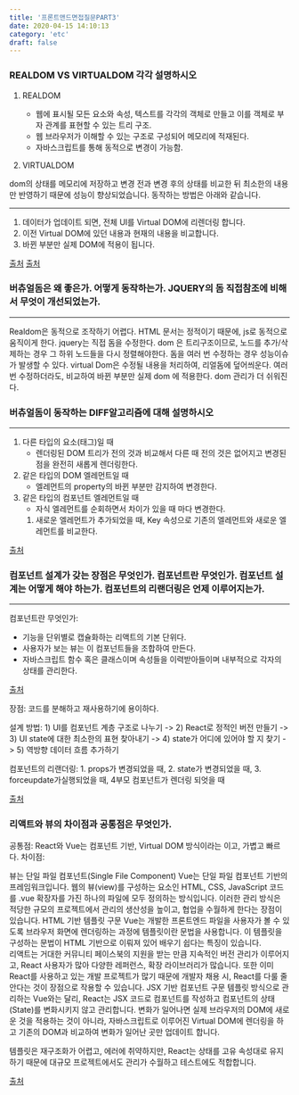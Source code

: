 ```yaml
---
title: '프론트앤드면접질문PART3'
date: 2020-04-15 14:10:13
category: 'etc'
draft: false
---
```


### REALDOM VS VIRTUALDOM 각각 설명하시오

1. REALDOM

   - 웹에 표시될 모든 요소와 속성, 텍스트를 각각의 객체로 만들고 이를 객체로 부자 관계를 표현할 수 있는 트리 구조.
   - 웹 브라우저가 이해할 수 있는 구조로 구성되어 메모리에 적재된다.
   - 자바스크립트를 통해 동적으로 변경이 가능함.

2. VIRTUALDOM

dom의 상태를 메모리에 저장하고 변경 전과 변경 후의 상태를 비교한 뒤 최소한의 내용만 반영하기 때문에 성능이 향상되었습니다.
동작하는 방법은 아래와 같습니다.

---

1.  데이터가 업데이트 되면, 전체 UI를 Virtual DOM에 리렌더링 합니다.
2.  이전 Virtual DOM에 있던 내용과 현재의 내용을 비교합니다.
3.  바뀐 부분만 실제 DOM에 적용이 됩니다.

<a class="source_link" href="https://velog.io/@kimtaeeeny/DOM%EC%9D%B4%EB%9E%80-FE-study3-9xk56ahmsu" target="_blank">출처</a>
<a class="source_link" href="https://jw910911.tistory.com/41" target="_blank">출처</a>

### 버츄얼돔은 왜 좋은가. 어떻게 동작하는가. JQUERY의 돔 직접참조에 비해서 무엇이 개선되었는가.

---

Realdom은 동적으로 조작하기 어렵다. HTML 문서는 정적이기 때문에, js로 동적으로 움직이게 한다. jquery는 직접 돔을 수정한다. dom 은 트리구조이므로, 노드를 추가/삭제하는 경우 그 하위 노드들을 다시 정렬해야한다. 돔을 여러 번 수정하는 경우 성능이슈가 발생할 수 있다.
virtual Dom은 수정될 내용을 처리하여, 리얼돔에 덮어씌운다. 여러 번 수정하더라도, 비교하여 바뀐 부분만 실제 dom 에 적용한다. dom 관리가 더 쉬워진다.

### 버츄얼돔이 동작하는 DIFF알고리즘에 대해 설명하시오

---

1. 다른 타입의 요소(태그)일 때
   - 렌더링된 DOM 트리가 전의 것과 비교해서 다른 때 전의 것은 없어지고 변경된 점을 완전히 새롭게 렌더링한다.
2. 같은 타입의 DOM 엘레먼트일 때
   - 엘레먼트의 property의 바뀐 부분만 감지하여 변경한다.
3. 같은 타입의 컴포넌트 엘레먼트일 때
   - 자식 엘레먼트를 순회하면서 차이가 있을 때 마다 변경한다.
   1. 새로운 엘레먼트가 추가되었을 때,
      Key 속성으로 기존의 엘레먼트와 새로운 엘레먼트를 비교한다.

<a class="source_link" href="http://guswnsxodlf.github.io/react-diff-algorithm" target="_blank">출처</a>

### 컴포넌트 설계가 갖는 장점은 무엇인가. 컴포넌트란 무엇인가. 컴포넌트 설계는 어떻게 해야 하는가. 컴포넌트의 리랜더링은 언제 이루어지는가.

---

컴포넌트란 무엇인가:

- 기능을 단위별로 캡슐화하는 리액트의 기본 단위다.
- 사용자가 보는 뷰는 이 컴포넌트들을 조합하여 만든다.
- 자바스크립트 함수 혹은 클래스이며 속성들을 이력받아들이며 내부적으로 각자의 상태를 관리한다.

<a class="source_link" href="https://kimyhcj.tistory.com/305" target="_blank">출처</a>

장점: 코드를 분해하고 재사용하기에 용이하다.

설계 방법: 1) UI를 컴포넌트 계층 구조로 나누기 -> 2) React로 정적인 버전 만들기 -> 3) UI state에 대한 최소한의 표현 찾아내기 -> 4) state가 어디에 있어야 할 지 찾기 -> 5) 역방향 데이터 흐름 추가하기

컴포넌트의 리랜더링: 1. props가 변경되었을 때, 2. state가 변경되었을 때, 3. forceupdate가실행되었을 때, 4부모 컴포넌트가 렌더링 되엇을 때

<a class="source_link" href="https://medium.com/vingle-tech-blog/react-%EB%A0%8C%EB%8D%94%EB%A7%81-%EC%9D%B4%ED%95%B4%ED%95%98%EA%B8%B0-f255d6569849" target="_blank">출처</a>

### 리액트와 뷰의 차이점과 공통점은 무엇인가.

공통점: React와 Vue는 컴포넌트 기반, Virtual DOM 방식이라는 이고, 가볍고 빠르다.
차이점:

뷰는 단일 파일 컴포넌트(Single File Component)
Vue는 단일 파일 컴포넌트 기반의 프레임워크입니다. 웹의 뷰(view)를 구성하는 요소인 HTML, CSS, JavaScript 코드를 .vue 확장자를 가진 하나의 파일에 모두 정의하는 방식입니다. 이러한 관리 방식은 적당한 규모의 프로젝트에서 관리의 생산성을 높이고, 협업을 수월하게 한다는 장점이 있습니다.
HTML 기반 템플릿 구문
Vue는 개발한 프론트엔드 파일을 사용자가 볼 수 있도록 브라우저 화면에 렌더링하는 과정에 템플릿이란 문법을 사용합니다. 이 템플릿을 구성하는 문법이 HTML 기반으로 이뤄져 있어 배우기 쉽다는 특징이 있습니다.  
리액트는
거대한 커뮤니티
페이스북의 지원을 받는 만큼 지속적인 버전 관리가 이루어지고, React 사용자가 많아 다양한 레퍼런스, 확장 라이브러리가 많습니다. 또한 이미 React를 사용하고 있는 개발 프로젝트가 많기 때문에 개발자 채용 시, React를 다룰 줄 안다는 것이 장점으로 작용할 수 있습니다.
JSX 기반 컴포넌트 구문
템플릿 방식으로 관리하는 Vue와는 달리, React는 JSX 코드로 컴포넌트를 작성하고 컴포넌트의 상태(State)를 변화시키지 않고 관리합니다. 변화가 일어나면 실제 브라우저의 DOM에 새로운 것을 적용하는 것이 아니라, 자바스크립트로 이루어진 Virtual DOM에 렌더링을 하고 기존의 DOM과 비교하여 변화가 일어난 곳만 업데이트 합니다.

템플릿은 재구조화가 어렵고, 에러에 취약하지만, React는 상태를 고유 속성대로 유지하기 때문에 대규모 프로젝트에서도 관리가 수월하고 테스트에도 적합합니다.

<a class="source_link" href="http://library.gabia.com/contents/infrahosting/8284" target="_blank">출처</a>
